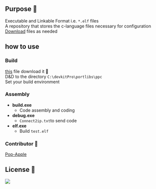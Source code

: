 ## Purpose 🔷

Executable and Linkable Format i.e. `*.elf` files  
A repository that stores the c-language files necessary for configuration  
[Download](https://github.com/Pop-Apple/DevkitPro-Cpp-Vault/releases/tag/ELF) files as needed  

## how to use

### Build
[this](https://github.com/Pop-Apple/Cpp-Vault/releases/tag/Build) file download it 🖤  
D&D to the directory `C:\devkitPro\portlibs\ppc`  
Set your build environment  

### Assembly
* **build.exe**
   * Code assembly and coding
* **debug.exe** 
   * `Connect2ip.txt`to send code
* **elf.exe**
   * Build `test.elf`

### Contributor 🤍
[Pop-Apple](https://github.com/Pop-Apple)

## License 🔵

<d align="left">
   <img src="https://img.shields.io/badge/c++-%2300599C.svg?style=for-the-badge&logo=c%2B%2B&logoColor=white">
</d>
